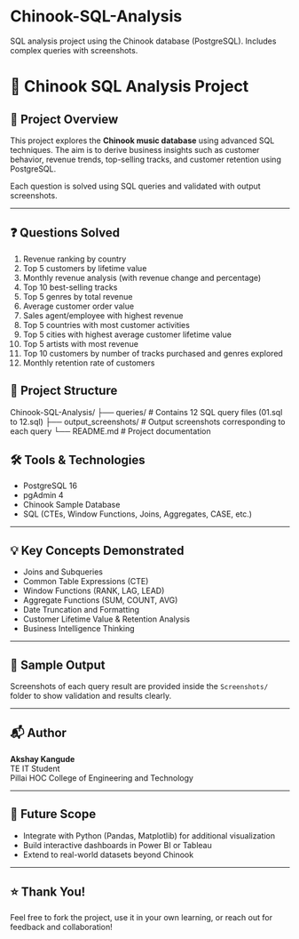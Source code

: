 # Chinook-SQL-Analysis
SQL analysis project using the Chinook database (PostgreSQL). Includes complex queries with screenshots.
# 🎯 Chinook SQL Analysis Project

## 📌 Project Overview

This project explores the **Chinook music database** using advanced SQL techniques. The aim is to derive business insights such as customer behavior, revenue trends, top-selling tracks, and customer retention using PostgreSQL.

Each question is solved using SQL queries and validated with output screenshots.

---

## ❓ Questions Solved

1. Revenue ranking by country  
2. Top 5 customers by lifetime value  
3. Monthly revenue analysis (with revenue change and percentage)  
4. Top 10 best-selling tracks  
5. Top 5 genres by total revenue  
6. Average customer order value  
7. Sales agent/employee with highest revenue  
8. Top 5 countries with most customer activities  
9. Top 5 cities with highest average customer lifetime value  
10. Top 5 artists with most revenue  
11. Top 10 customers by number of tracks purchased and genres explored  
12. Monthly retention rate of customers

## 📁 Project Structure

Chinook-SQL-Analysis/
├── queries/              # Contains 12 SQL query files (01.sql to 12.sql)
├── output_screenshots/   # Output screenshots corresponding to each query
└── README.md             # Project documentation


## 🛠️ Tools & Technologies

- PostgreSQL 16
- pgAdmin 4
- Chinook Sample Database
- SQL (CTEs, Window Functions, Joins, Aggregates, CASE, etc.)

---

## 💡 Key Concepts Demonstrated

- Joins and Subqueries  
- Common Table Expressions (CTE)  
- Window Functions (RANK, LAG, LEAD)  
- Aggregate Functions (SUM, COUNT, AVG)  
- Date Truncation and Formatting  
- Customer Lifetime Value & Retention Analysis  
- Business Intelligence Thinking

---

## 📸 Sample Output

Screenshots of each query result are provided inside the `Screenshots/` folder to show validation and results clearly.

---

## 📬 Author

**Akshay Kangude**  
TE IT Student  
Pillai HOC College of Engineering and Technology

---

## 🚀 Future Scope

- Integrate with Python (Pandas, Matplotlib) for additional visualization  
- Build interactive dashboards in Power BI or Tableau  
- Extend to real-world datasets beyond Chinook

---

## ⭐ Thank You!

Feel free to fork the project, use it in your own learning, or reach out for feedback and collaboration!


